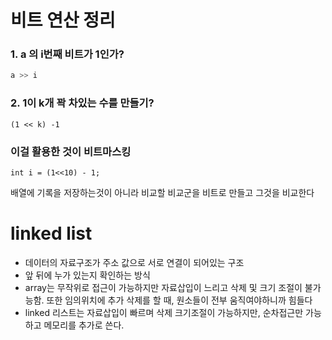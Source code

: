 # 비트 연산 정리
### 1. a 의 i번째 비트가 1인가?
```cpp
a >> i
```
### 2. 1이 k개 꽉 차있는 수를 만들기?
```
(1 << k) -1
```
### 이걸 활용한 것이 비트마스킹
```
int i = (1<<10) - 1;
```
배열에 기록을 저장하는것이 아니라 비교할 비교군을 비트로 만들고 그것을 비교한다

# linked list
- 데이터의 자료구조가 주소 값으로 서로 연결이 되어있는 구조
- 앞 뒤에 누가 있는지 확인하는 방식
- array는 무작위로 접근이 가능하지만 자료삽입이 느리고 삭제 및 크기 조절이 불가능함.
    또한 임의위치에 추가 삭제를 할 때, 원소들이 전부 움직여야하니까 힘들다
- linked 리스트는 자료삽입이 빠르며 삭제 크기조절이 가능하지만, 순차접근만 가능하고 메모리를 추가로 쓴다.
